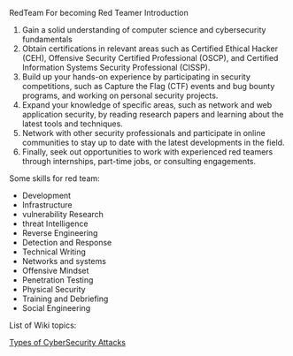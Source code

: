 RedTeam
For becoming Red Teamer
Introduction
1.	Gain a solid understanding of computer science and cybersecurity fundamentals
2.	Obtain certifications in relevant areas such as Certified Ethical Hacker (CEH), Offensive Security Certified Professional (OSCP), and Certified Information Systems Security Professional (CISSP).
3.	Build up your hands-on experience by participating in security competitions, such as Capture the Flag (CTF) events and bug bounty programs, and working on personal security projects.
4.	Expand your knowledge of specific areas, such as network and web application security, by reading research papers and learning about the latest tools and techniques.
5.	Network with other security professionals and participate in online communities to stay up to date with the latest developments in the field.
6.	Finally, seek out opportunities to work with experienced red teamers through internships, part-time jobs, or consulting engagements.
 
Some skills for red team:
- Development
- Infrastructure
- vulnerability Research
- threat Intelligence
- Reverse Engineering
- Detection and Response
- Technical Writing
- Networks and systems
- Offensive Mindset
- Penetration Testing
- Physical Security
- Training and Debriefing
- Social Engineering
 
List of Wiki topics:

[Types of CyberSecurity Attacks](https://github.com/ties2/Red-Team/wiki/Types-of-CyberSecurity-Attacks)


